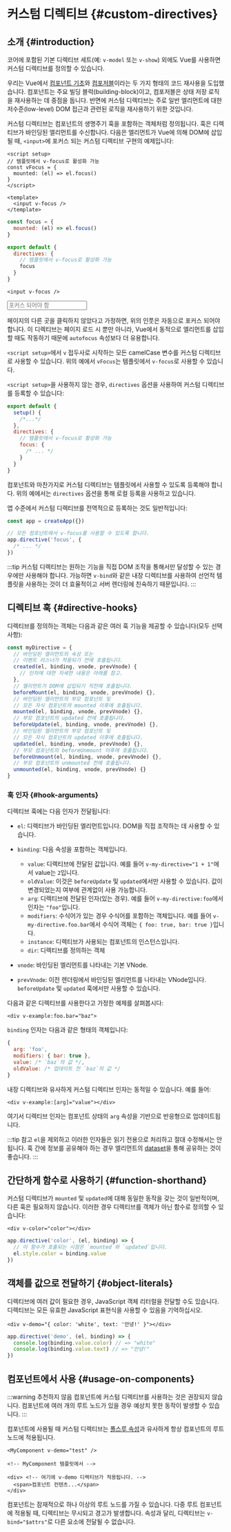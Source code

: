 # 커스텀 디렉티브 {#custom-directives}

<script setup>
const vFocus = {
  mounted: el => {
    el.focus()
  }
}
</script>

## 소개 {#introduction}

코어에 포함된 기본 디렉티브 세트(예: `v-model` 또는 `v-show`) 외에도 Vue를 사용하면 커스텀 디렉티브를 정의할 수 있습니다.

우리는 Vue에서 [컴포넌트 기초](/guide/essentials/component-basics)와 [컴포저블](./composables)이라는 두 가지 형태의 코드 재사용을 도입했습니다. 컴포넌트는 주요 빌딩 블럭(building-block)이고, 컴포저블은 상태 저장 로직을 재사용하는 데 중점을 둡니다. 반면에 커스텀 디렉티브는 주로 일반 엘리먼트에 대한 저수준(low-level) DOM 접근과 관련된 로직을 재사용하기 위한 것입니다.

커스텀 디렉티브는 컴포넌트의 생명주기 훅을 포함하는 객체처럼 정의됩니다. 훅은 디렉티브가 바인딩된 엘리먼트를 수신합니다. 다음은 엘리먼트가 Vue에 의해 DOM에 삽입될 때, `<input>`에 포커스 되는 커스텀 디렉티브 구현의 예제입니다:

<div class="composition-api">

```vue
<script setup>
// 템플릿에서 v-focus로 활성화 가능
const vFocus = {
  mounted: (el) => el.focus()
}
</script>

<template>
  <input v-focus />
</template>
```

</div>

<div class="options-api">

```js
const focus = {
  mounted: (el) => el.focus()
}

export default {
  directives: {
    // 템플릿에서 v-focus로 활성화 가능
    focus
  }
}
```

```vue-html
<input v-focus />
```

</div>

<div class="demo">
  <input v-focus placeholder="포커스 되어야 함" />
</div>

페이지의 다른 곳을 클릭하지 않았다고 가정하면, 위의 인풋은 자동으로 포커스 되어야 합니다. 이 디렉티브는 페이지 로드 시 뿐만 아니라, Vue에서 동적으로 엘리먼트를 삽입할 때도 작동하기 때문에 `autofocus` 속성보다 더 유용합니다.

<div class="composition-api">

`<script setup>`에서 `v` 접두사로 시작하는 모든 camelCase 변수를 커스텀 디렉티브로 사용할 수 있습니다. 위의 예에서 `vFocus`는 템플릿에서 `v-focus`로 사용할 수 있습니다.

`<script setup>`을 사용하지 않는 경우, `directives` 옵션을 사용하여 커스텀 디렉티브를 등록할 수 있습니다:

```js
export default {
  setup() {
    /*...*/
  },
  directives: {
    // 템플릿에서 v-focus로 활성화 가능
    focus: {
      /* ... */
    }
  }
}
```

</div>

<div class="options-api">

컴포넌트와 마찬가지로 커스텀 디렉티브는 템플릿에서 사용할 수 있도록 등록해야 합니다. 위의 예에서는 `directives` 옵션을 통해 로컬 등록을 사용하고 있습니다.

</div>

앱 수준에서 커스텀 디렉티브를 전역적으로 등록하는 것도 일반적입니다:

```js
const app = createApp({})

// 모든 컴포넌트에서 v-focus를 사용할 수 있도록 합니다.
app.directive('focus', {
  /* ... */
})
```

:::tip
커스텀 디렉티브는 원하는 기능을 직접 DOM 조작을 통해서만 달성할 수 있는 경우에만 사용해야 합니다. 가능하면 `v-bind`와 같은 내장 디렉티브를 사용하여 선언적 템플릿을 사용하는 것이 더 효율적이고 서버 렌더링에 친숙하기 때문입니다.
:::

## 디렉티브 훅 {#directive-hooks}

디렉티브를 정의하는 객체는 다음과 같은 여러 훅 기능을 제공할 수 있습니다(모두 선택 사항):

```js
const myDirective = {
  // 바인딩된 엘리먼트의 속성 또는
  // 이벤트 리스너가 적용되기 전에 호출됩니다.
  created(el, binding, vnode, prevVnode) {
    // 인자에 대한 자세한 내용은 아래를 참고.
  },
  // 엘리먼트가 DOM에 삽입되기 직전에 호출됩니다.
  beforeMount(el, binding, vnode, prevVnode) {},
  // 바인딩된 엘리먼트의 부모 컴포넌트 및
  // 모든 자식 컴포넌트의 mounted 이후에 호출됩니다.
  mounted(el, binding, vnode, prevVnode) {},
  // 부모 컴포넌트의 updated 전에 호출됩니다.
  beforeUpdate(el, binding, vnode, prevVnode) {},
  // 바인딩된 엘리먼트의 부모 컴포넌트 및
  // 모든 자식 컴포넌트의 updated 이후에 호출됩니다.
  updated(el, binding, vnode, prevVnode) {},
  // 부모 컴포넌트의 beforeUnmount 이후에 호출됩니다.
  beforeUnmount(el, binding, vnode, prevVnode) {},
  // 부모 컴포넌트의 unmounted 전에 호출됩니다.
  unmounted(el, binding, vnode, prevVnode) {}
}
```

### 훅 인자 {#hook-arguments}

디렉티브 훅에는 다음 인자가 전달됩니다:

- `el`: 디렉티브가 바인딩된 엘리먼트입니다. DOM을 직접 조작하는 데 사용할 수 있습니다.

- `binding`: 다음 속성을 포함하는 객체입니다.

  - `value`: 디렉티브에 전달된 값입니다. 예를 들어 `v-my-directive="1 + 1"`에서 value는 `2`입니다.
  - `oldValue`: 이것은 `beforeUpdate` 및 `updated`에서만 사용할 수 있습니다. 값이 변경되었는지 여부에 관계없이 사용 가능합니다.
  - `arg`: 디렉티브에 전달된 인자(있는 경우). 예를 들어 `v-my-directive:foo`에서 인자는 `"foo"`입니다.
  - `modifiers`: 수식어가 있는 경우 수식어를 포함하는 객체입니다. 예를 들어 `v-my-directive.foo.bar`에서 수식어 객체는 `{ foo: true, bar: true }`입니다.
  - `instance`: 디렉티브가 사용되는 컴포넌트의 인스턴스입니다.
  - `dir`: 디렉티브를 정의하는 객체

- `vnode`: 바인딩된 엘리먼트를 나타내는 기본 VNode.
- `prevVnode`: 이전 렌더링에서 바인딩된 엘리먼트를 나타내는 VNode입니다. `beforeUpdate` 및 `updated` 훅에서만 사용할 수 있습니다.

다음과 같은 디렉티브를 사용한다고 가정한 예제를 살펴봅시다:

```vue-html
<div v-example:foo.bar="baz">
```

`binding` 인자는 다음과 같은 형태의 객체입니다:

```js
{
  arg: 'foo',
  modifiers: { bar: true },
  value: /* `baz`의 값 */,
  oldValue: /* 업데이트 전 `baz`의 값 */
}
```

내장 디렉티브와 유사하게 커스텀 디렉티브 인자는 동적일 수 있습니다. 예를 들어:

```vue-html
<div v-example:[arg]="value"></div>
```

여기서 디렉티브 인자는 컴포넌트 상태의 `arg` 속성을 기반으로 반응형으로 업데이트됩니다.

:::tip 참고
`el`을 제외하고 이러한 인자들은 읽기 전용으로 처리하고 절대 수정해서는 안 됩니다. 훅 간에 정보를 공유해야 하는 경우 엘리먼트의 [dataset](https://developer.mozilla.org/en-US/docs/Web/API/HTMLElement/dataset)을 통해 공유하는 것이 좋습니다.
:::

## 간단하게 함수로 사용하기 {#function-shorthand}

커스텀 디렉티브가 `mounted` 및 `updated`에 대해 동일한 동작을 갖는 것이 일반적이며, 다른 훅은 필요하지 않습니다. 이러한 경우 디렉티브를 객체가 아닌 함수로 정의할 수 있습니다:

```vue-html
<div v-color="color"></div>
```

```js
app.directive('color', (el, binding) => {
  // 이 함수가 호출되는 시점은 `mounted`와 `updated`입니다.
  el.style.color = binding.value
})
```

## 객체를 값으로 전달하기 {#object-literals}

디렉티브에 여러 값이 필요한 경우, JavaScript 객체 리터럴을 전달할 수도 있습니다. 디렉티브는 모든 유효한 JavaScript 표현식을 사용할 수 있음을 기억하십시오.

```vue-html
<div v-demo="{ color: 'white', text: '안녕!' }"></div>
```

```js
app.directive('demo', (el, binding) => {
  console.log(binding.value.color) // => "white"
  console.log(binding.value.text) // => "안녕!"
})
```

## 컴포넌트에서 사용 {#usage-on-components}

:::warning 추천하지 않음
컴포넌트에 커스텀 디렉티브를 사용하는 것은 권장되지 않습니다. 컴포넌트에 여러 개의 루트 노드가 있을 경우 예상치 못한 동작이 발생할 수 있습니다.
:::

컴포넌트에 사용될 때 커스텀 디렉티브는 [폴스루 속성](/guide/components/attrs)과 유사하게 항상 컴포넌트의 루트 노드에 적용됩니다.

```vue-html
<MyComponent v-demo="test" />
```

```vue-html
<!-- MyComponent 템플릿에서 -->

<div> <!-- 여기에 v-demo 디렉티브가 적용됩니다. -->
  <span>컴포넌트 컨텐츠...</span>
</div>
```

컴포넌트는 잠재적으로 하나 이상의 루트 노드를 가질 수 있습니다. 다중 루트 컴포넌트에 적용될 때, 디렉티브는 무시되고 경고가 발생합니다. 속성과 달리, 디렉티브는 `v-bind="$attrs"`로 다른 요소에 전달될 수 없습니다.
